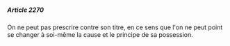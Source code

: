 ##### Article 2270

On ne peut pas prescrire contre son titre, en ce sens que l'on ne peut point se changer à soi-même la cause et le principe de sa possession.

